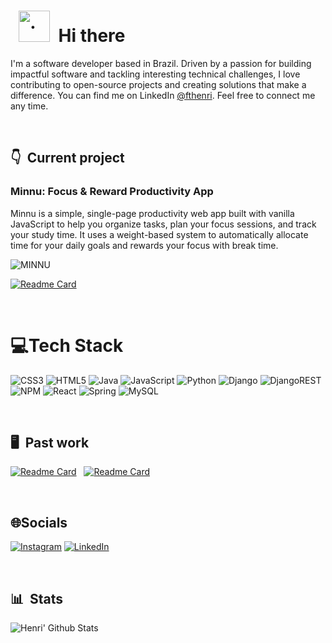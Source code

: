 # &nbsp; <img src="https://github.com/user-attachments/assets/68635078-7540-43f5-af72-aefdbf54e13a" alt="." width="50" height="50"> &nbsp;Hi there 

I'm a software developer based in Brazil. Driven by a passion for building impactful software and tackling interesting technical challenges, I love contributing to open-source projects and creating solutions that make a difference. You can find me on LinkedIn [@fthenri](https://www.linkedin.com/in/fthenri/). Feel free to connect me any time.

&nbsp;

## 👇 &nbsp;Current project

### Minnu: Focus & Reward Productivity App

Minnu is a simple, single-page productivity web app built with vanilla JavaScript to help you organize tasks, plan your focus sessions, and track your study time. It uses a weight-based system to automatically allocate time for your daily goals and rewards your focus with break time.

![MINNU](https://github.com/user-attachments/assets/354c552b-42d0-4bbf-abb6-504cadb95d08)

[![Readme Card](https://github-readme-stats.vercel.app/api/pin/?username=Full-Stack-EXP&repo=Minnu&bg_color=0d1116&title_color=1971ff&text_color=a4aacb&icon_color=007ec6)](https://github.com/Full-Stack-EXP/Minnu) &nbsp;

&nbsp;

# 💻Tech Stack
![CSS3](https://img.shields.io/badge/css3-%231572B6.svg?style=for-the-badge&logo=css3&logoColor=white) ![HTML5](https://img.shields.io/badge/html5-%23E34F26.svg?style=for-the-badge&logo=html5&logoColor=white) ![Java](https://img.shields.io/badge/java-%23ED8B00.svg?style=for-the-badge&logo=java&logoColor=white) ![JavaScript](https://img.shields.io/badge/javascript-%23323330.svg?style=for-the-badge&logo=javascript&logoColor=%23F7DF1E) ![Python](https://img.shields.io/badge/python-3670A0?style=for-the-badge&logo=python&logoColor=ffdd54) ![Django](https://img.shields.io/badge/django-%23092E20.svg?style=for-the-badge&logo=django&logoColor=white) ![DjangoREST](https://img.shields.io/badge/DJANGO-REST-ff1709?style=for-the-badge&logo=django&logoColor=white&color=ff1709&labelColor=gray) ![NPM](https://img.shields.io/badge/NPM-%23000000.svg?style=for-the-badge&logo=npm&logoColor=white) ![React](https://img.shields.io/badge/react-%2320232a.svg?style=for-the-badge&logo=react&logoColor=%2361DAFB) ![Spring](https://img.shields.io/badge/spring-%236DB33F.svg?style=for-the-badge&logo=spring&logoColor=white) ![MySQL](https://img.shields.io/badge/mysql-%2300f.svg?style=for-the-badge&logo=mysql&logoColor=white)

&nbsp;

## 🖥 &nbsp;Past work

[![Readme Card](https://github-readme-stats.vercel.app/api/pin/?username=Jeraross&repo=Hotline-Recife&bg_color=0d1116&title_color=1971ff&text_color=a4aacb&icon_color=007ec6)](https://github.com/Jeraross/Hotline-Recife) &nbsp; [![Readme Card](https://github-readme-stats.vercel.app/api/pin/?username=Jeraross&repo=CUIDA&bg_color=0d1116&title_color=1971ff&text_color=a4aacb&icon_color=007ec6)](https://github.com/Jeraross/CUIDA) 

&nbsp;

## 🌐Socials
[![Instagram](https://img.shields.io/badge/Instagram-%23E4405F.svg?logo=Instagram&logoColor=white)](https://instagram.com/fthenri) [![LinkedIn](https://img.shields.io/badge/LinkedIn-%230077B5.svg?logo=linkedin&logoColor=white)](https://linkedin.com/in/fthenri) 

&nbsp;

## 📊 &nbsp;Stats

![Henri' Github Stats](https://github-readme-stats.vercel.app/api?username=fthenri&hide=contribs,prs&show_icons=true&bg_color=0d1116&title_color=1971ff&text_color=a4aacb&icon_color=1971ff)
